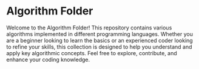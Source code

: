 <!DOCTYPE html>
<html lang="en">
<head>
    <meta charset="UTF-8">
    <meta name="viewport" content="width=device-width, initial-scale=1.0">
    <title>Algorithm Folder</title>
</head>
<body>

<h1>Algorithm Folder</h1>
<p>
    Welcome to the Algorithm Folder! This repository contains various algorithms implemented in different programming languages. Whether you are a beginner looking to learn the basics or an experienced coder looking to refine your skills, this collection is designed to help you understand and apply key algorithmic concepts. Feel free to explore, contribute, and enhance your coding knowledge.
</p>

</body>
</html>
